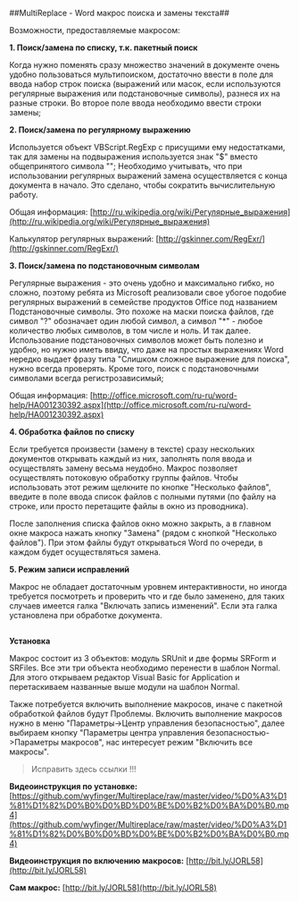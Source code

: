 ##MultiReplace - Word макрос поиска и замены текста##


Возможности, предоставляемые макросом:

**1. Поиск/замена по списку, т.к. пакетный поиск**

Когда нужно поменять сразу множество значений в документе очень удобно пользоваться мультипоиском, достаточно ввести в поле для ввода набор строк поиска (выражений или масок, если используются регулярные выражения или подстановочные символы), разнеся их на разные строки. Во второе поле ввода необходимо ввести строки замены;

**2. Поиск/замена по регулярному выражению**

Используется объект VBScript.RegExp с присущими ему недостатками, так для замены на подвыражения используется знак "$" вместо общепринятого символа "\"; Необходимо учитывать, что при использовании регулярных выражений замена осуществляется с конца документа в начало. Это сделано, чтобы сократить вычислительную работу.

Общая информация: [http://ru.wikipedia.org/wiki/Регулярные_выражения](http://ru.wikipedia.org/wiki/Регулярные_выражения)

Калькулятор регулярных выражений: [http://gskinner.com/RegExr/](http://gskinner.com/RegExr/)

**3. Поиск/замена по подстановочным символам**

Регулярные выражения - это очень удобно и максимально гибко, но сложно, поэтому ребята из Microsoft реализовали свое убогое подобие регулярных выражений в семействе продуктов Office под названием Подстановочные символы. Это похоже на маски поиска файлов, где символ "?" обозначает один любой символ, а символ "*" - любое количество любых символов, в том числе и ноль. И так далее. Использование подстановочных символов может быть полезно и удобно, но нужно иметь ввиду, что даже на простых выражениях Word нередко выдает фразу типа "Слишком сложное выражение для поиска", нужно всегда проверять. Кроме того, поиск с подстановочными символами всегда регистрозависимый;

 Общая информация: [http://office.microsoft.com/ru-ru/word-help/HA001230392.aspx](http://office.microsoft.com/ru-ru/word-help/HA001230392.aspx)

**4. Обработка файлов по списку**

Если требуется произвести (замену в тексте) сразу нескольких документов открывать каждый из них, заполнять поля ввода и осуществлять замену весьма неудобно. Макрос позволяет осуществлять потоковую обработку группы файлов. Чтобы использовать этот режим щелкните по кнопке "Несколько файлов", введите в поле ввода список файлов с полными путями (по файлу на строке, или просто перетащите файлы в окно из проводника).

После заполнения списка файлов окно можно закрыть, а в главном окне макроса нажать кнопку "Замена" (рядом с кнопкой "Несколько файлов"). При этом файлы будут открываться Word по очереди, в каждом будет осуществляться замена.

**5. Режим записи исправлений**

Макрос не обладает достаточным уровнем интерактивности, но иногда требуется посмотреть и проверить что и где было заменено, для таких случаев имеется галка "Включать запись изменений". Если эта галка установлена при обработке документа.
##
**Установка**

Макрос состоит из 3 объектов: модуль SRUnit и две формы SRForm и SRFiles. Все эти три объекта необходимо перенести в шаблон Normal. Для этого открываем редактор Visual Basic for Application и перетаскиваем названные выше модули на шаблон Normal.

Также потребуется включить выполнение макросов, иначе с пакетной обработкой файлов будут Проблемы. Включить выполнение макросов нужно в меню "Параметры->Центр управления безопасностью", далее выбираем кнопку "Параметры центра управления безопасностью->Параметры макросов", нас интересует режим "Включить все макросы".

> Исправить здесь ссылки !!!

**Видеоинструкция по установке:** [https://github.com/wyfinger/Multireplace/raw/master/video/%D0%A3%D1%81%D1%82%D0%B0%D0%BD%D0%BE%D0%B2%D0%BA%D0%B0.mp4](https://github.com/wyfinger/Multireplace/raw/master/video/%D0%A3%D1%81%D1%82%D0%B0%D0%BD%D0%BE%D0%B2%D0%BA%D0%B0.mp4)

**Видеоинструкция по включению макросов:** [http://bit.ly/JORL58](http://bit.ly/JORL58)

**Сам макрос:** [http://bit.ly/JORL58](http://bit.ly/JORL58)